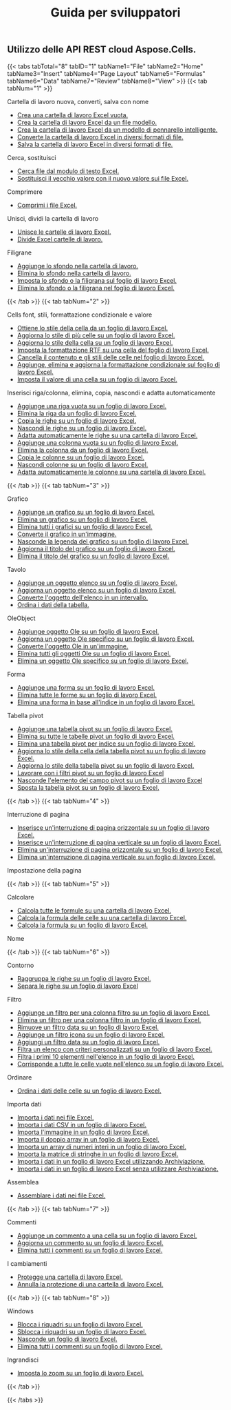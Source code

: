 ﻿---
title: Guida per sviluppatori
second_title: Aspose.Cells Cloud Documen
type: docs
url: /it/developer-guide/
aliases: [/developer-guide/v3.0/,/developer-guide-v3.0/]
keywords: How to use Aspose.Cells Cloud REST APIs. Office Excel 2013,  Office Excel 2016,  Office Excel 2019，office Excel 365
description: Questa guida per sviluppatori descrive scenari pratici e suggerimenti per aiutarti a utilizzare funzionalità specifiche Aspose.Cells for .NET, ottenere un determinato aspetto del documento Excel o rendere possibile un caso d'uso
weight: 20
kwords: Excel, Office Cloud, REST API, Foglio di calcolo, PDF, CSV, Json, Markdwon, Guida per sviluppatori
---
## Utilizzo delle API REST cloud Aspose.Cells.

{{< tabs tabTotal="8" tabID="1" tabName1="File" tabName2="Home" tabName3="Insert" tabName4="Page Layout" tabName5="Formulas" tabName6="Data" tabName7="Review" tabName8="View" >}}
{{< tab tabNum="1" >}}
<div class="row">
    <div class="col-md-6">
        <p>Cartella di lavoro nuova, converti, salva con nome</p>
        <ul>
            <li><a href="/cells/it/create-an-empty-excel-workbook/">Crea una cartella di lavoro Excel vuota.</a></li>
            <li><a href="/cells/it/create-excel-workbook-from-a-template-file/">Crea la cartella di lavoro Excel da un file modello.</a></li>
            <li><a href="/cells/it/create-excel-workbook-from-a-smartmarker-template/">Crea la cartella di lavoro Excel da un modello di pennarello intelligente.</a></li>
            <li><a href="/cells/it/convert/">Converte la cartella di lavoro Excel in diversi formati di file.</a></li>
            <li><a href="/cells/it/saveas-other-formats/">Salva la cartella di lavoro Excel in diversi formati di file.</a></li>
        </ul>
        <p>Cerca, sostituisci</p>
        <ul>
            <li><a href="/cells/it/search/">Cerca file dal modulo di testo Excel.</a></li>
            <li><a href="/cells/it/replace/">Sostituisci il vecchio valore con il nuovo valore sui file Excel.</a></li>
        </ul>
        <p>Comprimere</p>
        <ul>
            <li><a href="/cells/it/compress/">Comprimi i file Excel.</a></li>
        </ul>
    </div>
    <div class="col-md-6">
        <p>Unisci, dividi la cartella di lavoro</p>
        <ul>
            <li><a href="/cells/it/merge/">Unisce le cartelle di lavoro Excel.</a></li>
            <li><a href="/cells/it/split/">Divide Excel cartelle di lavoro.</a></li>
        </ul>
        <p>Filigrane</p>
        <ul>
            <li><a href="/cells/it/add-background-in-workbook/">Aggiunge lo sfondo nella cartella di lavoro.</a></li>
            <li><a href="/cells/it/delete-background-in-workbook/">Elimina lo sfondo nella cartella di lavoro.</a></li>
            <li><a href="/cells/it/set-background-or-watermark-for-excel-worksheet/">Imposta lo sfondo o la filigrana sul foglio di lavoro Excel.</a></li>
            <li><a href="/cells/it/delete-background-or-watermark-of-excel-worksheet/">Elimina lo sfondo o la filigrana nel foglio di lavoro Excel.</a></li>
        </ul>
    </div>
</div>
{{< /tab >}}
{{< tab tabNum="2" >}}
<div class="row">
    <div class="col-md-6">
        <p>Cells font, stili, formattazione condizionale e valore</p>
        <ul>
            <li><a href="/cells/it/get-cell-style-from-a-worksheet/">Ottiene lo stile della cella da un foglio di lavoro Excel.</a></li>
            <li><a href="/cells/it/update-multiple-cells-style/">Aggiorna lo stile di più celle su un foglio di lavoro Excel.</a></li>
            <li><a href="/cells/it/change-cell-style-in-excel-worksheet/">Aggiorna lo stile della cella su un foglio di lavoro Excel.</a></li>
            <li><a href="/cells/it/apply-rich-text-formatting-to-a-cell/">Imposta la formattazione RTF su una cella del foglio di lavoro Excel.</a></li>
            <li><a href="/cells/it/clear-contents-and-styles-of-cells-in-excel-worksheet/">Cancella il contenuto e gli stili delle celle nel foglio di lavoro Excel.</a></li>
            <li><a href="/cells/it/working-with-conditional-formatting/">Aggiunge, elimina e aggiorna la formattazione condizionale sul foglio di lavoro Excel.</a></li>
            <li><a href="/cells/it/set-value-of-a-cell-in-a-worksheet/">Imposta il valore di una cella su un foglio di lavoro Excel.</a></li>
        </ul>
    </div>
    <div class="col-md-6">
        <p>Inserisci riga/colonna, elimina, copia, nascondi e adatta automaticamente</p>
        <ul>
            <li><a href="/cells/it/add-an-empty-row-in-a-worksheet/">Aggiunge una riga vuota su un foglio di lavoro Excel.</a></li>
            <li><a href="/cells/it/delete-row-from-a-worksheet/">Elimina la riga da un foglio di lavoro Excel.</a></li>
            <li><a href="/cells/it/copy-rows-in-excel-worksheet/">Copia le righe su un foglio di lavoro Excel.</a></li>
            <li><a href="/cells/it/hide-rows-in-excel-worksheet/">Nascondi le righe su un foglio di lavoro Excel.</a></li>
            <li><a href="/cells/it/auto-fit-rows-in-excel-workbooks/">Adatta automaticamente le righe su una cartella di lavoro Excel.</a></li>
            <li><a href="/cells/it/columns/add/">Aggiunge una colonna vuota su un foglio di lavoro Excel.</a></li>
            <li><a href="/cells/it/columns/delete/">Elimina la colonna da un foglio di lavoro Excel.</a></li>
            <li><a href="/cells/it/columns/copy/">Copia le colonne su un foglio di lavoro Excel.</a></li>
            <li><a href="/cells/it/columns/hide/">Nascondi colonne su un foglio di lavoro Excel.</a></li>
            <li><a href="/cells/it/columns/autofit/">Adatta automaticamente le colonne su una cartella di lavoro Excel.</a></li>
        </ul>
    </div>
</div>
{{< /tab >}}
{{< tab tabNum="3" >}}
<div class="row">
    <div class="col-md-6">
        <p>Grafico</p>
        <ul>
            <li><a href="/cells/it/add-a-chart-in-a-worksheet/">Aggiunge un grafico su un foglio di lavoro Excel.</a></li>
            <li><a href="/cells/it/delete-a-chart-from-a-worksheet/">Elimina un grafico su un foglio di lavoro Excel.</a></li>
            <li><a href="/cells/it/delete-all-charts-from-a-worksheet/">Elimina tutti i grafici su un foglio di lavoro Excel.</a></li>
            <li><a href="/cells/it/convert-chart-to-image/">Converte il grafico in un'immagine.</a></li>
            <li><a href="/cells/it/hide-chart-legend-in-a-worksheet/">Nasconde la legenda del grafico su un foglio di lavoro Excel.</a></li>
            <li><a href="/cells/it/update-chart-title-in-excel-worksheet/">Aggiorna il titolo del grafico su un foglio di lavoro Excel.</a></li>
            <li><a href="/cells/it/delete-chart-title-in-a-worksheet/">Elimina il titolo del grafico su un foglio di lavoro Excel.</a></li>
        </ul>
        <p>Tavolo</p>
        <ul>
            <li><a href="/cells/it/add-a-list-object-or-table-inside-the-worksheet/">Aggiunge un oggetto elenco su un foglio di lavoro Excel.</a></li>
            <li><a href="/cells/it/update-a-list-object-or-table-inside-the-worksheet/">Aggiorna un oggetto elenco su un foglio di lavoro Excel.</a></li>
            <li><a href="/cells/it/convert-list-object-or-table-to-range/">Converte l'oggetto dell'elenco in un intervallo.</a></li>
            <li><a href="/cells/it/sort-table-data/">Ordina i dati della tabella.</a></li>
        </ul>
        <p>OleObject</p>
        <ul>
            <li><a href="/cells/it/add-oleobject-to-excel-worksheet/">Aggiunge oggetto Ole su un foglio di lavoro Excel.</a></li>
            <li><a href="/cells/it/update-a-specific-oleobject-from-excel-worksheet/">Aggiorna un oggetto Ole specifico su un foglio di lavoro Excel.</a></li>
            <li><a href="/cells/it/convert-oleobject-to-image/">Converte l'oggetto Ole in un'immagine.</a></li>
            <li><a href="/cells/it/delete-all-oleobjects-from-excel-worksheet/">Elimina tutti gli oggetti Ole su un foglio di lavoro Excel.</a></li>
            <li><a href="/cells/it/delete-a-specific-oleobject-from-excel-worksheet/">Elimina un oggetto Ole specifico su un foglio di lavoro Excel.</a></li>
        </ul>
    </div>
    <div class="col-md-6">
        <p>Forma</p>
        <ul>
            <li><a href="/cells/it/add-a-shape-inside-the-worksheet/">Aggiunge una forma su un foglio di lavoro Excel.</a></li>
            <li><a href="/cells/it/delete-all-shapes-inside-the-worksheet/">Elimina tutte le forme su un foglio di lavoro Excel.</a></li>
            <li><a href="/cells/it/delete-a-shape-by-index-inside-the-worksheet/">Elimina una forma in base all'indice in un foglio di lavoro Excel.</a></li>
        </ul>
        <p>Tabella pivot</p>
        <ul>
            <li><a href="/cells/it/add-a-pivot-table-in-a-worksheet/">Aggiunge una tabella pivot su un foglio di lavoro Excel.</a></li>
            <li><a href="/cells/it/delete-worksheet-pivot-tables/">Elimina su tutte le tabelle pivot un foglio di lavoro Excel.</a></li>
            <li><a href="/cells/it/delete-worksheet-pivot-table-by-index/">Elimina una tabella pivot per indice su un foglio di lavoro Excel.</a></li>
            <li><a href="/cells/it/update-cell-style-for-pivot-table/">Aggiorna lo stile della cella della tabella pivot su un foglio di lavoro Excel.</a></li>
            <li><a href="/cells/it/update-style-for-pivot-table/">Aggiorna lo stile della tabella pivot su un foglio di lavoro Excel.</a></li>
            <li><a href="/cells/it/working-with-pivot-filters/">Lavorare con i filtri pivot su un foglio di lavoro Excel</a></li>
            <li><a href="/cells/it/hide-pivot-field-item/">Nasconde l'elemento del campo pivot su un foglio di lavoro Excel</a></li>
            <li><a href="/cells/it/move-pivot-table/">Sposta la tabella pivot su un foglio di lavoro Excel.</a></li>
        </ul>
    </div>
</div>
{{< /tab >}}
{{< tab tabNum="4" >}}
<div class="row">
    <div class="col-md-6">
        <p>Interruzione di pagina</p>
        <ul>
            <li><a href="/cells/it/insert-horizontal-page-break-inside-worksheet/">Inserisce un'interruzione di pagina orizzontale su un foglio di lavoro Excel.</a></li>
            <li><a href="/cells/it/insert-vertical-page-break-inside-worksheet/">Inserisce un'interruzione di pagina verticale su un foglio di lavoro Excel.</a></li>
            <li><a href="/cells/it/delete-horizontal-page-break-inside-worksheet/">Elimina un'interruzione di pagina orizzontale su un foglio di lavoro Excel.</a></li>
            <li><a href="/cells/it/delete-vertical-page-break-inside-worksheet/">Elimina un'interruzione di pagina verticale su un foglio di lavoro Excel.</a></li>
        </ul>
    </div>
    <div class="col-md-6">
        <p>Impostazione della pagina</p>
        <ul>
        </ul>
    </div>
</div>
{{< /tab >}}
{{< tab tabNum="5" >}}
<div class="row">
    <div class="col-md-6">
        <p>Calcolare</p>
        <ul>
            <li><a href="/cells/it/calculate-all-formulas-in-a-workbook/">Calcola tutte le formule su una cartella di lavoro Excel.</a></li>
            <li><a href="/cells/it/calculate-cells-formula/">Calcola la formula delle celle su una cartella di lavoro Excel.</a></li>
            <li><a href="/cells/it/calculate-formula-in-a-worksheet/">Calcola la formula su un foglio di lavoro Excel.</a></li>
        </ul>
    </div>
    <div class="col-md-6">
        <p>Nome</p>
        <ul>
        </ul>
    </div>
</div>
{{< /tab >}}
{{< tab tabNum="6" >}}
<div class="row">
    <div class="col-md-6">
        <p>Contorno</p>
        <ul>
            <li><a href="/cells/it/group-rows-in-excel-worksheet/">Raggruppa le righe su un foglio di lavoro Excel.</a></li>
            <li><a href="/cells/it/ungroup-rows-in-excel-worksheet/">Separa le righe su un foglio di lavoro Excel</a></li>
        </ul>
        <p>Filtro</p>
        <ul>
            <li><a href="/cells/it/add-a-filter-for-a-filter-column/">Aggiunge un filtro per una colonna filtro su un foglio di lavoro Excel.</a></li>
            <li><a href="/cells/it/delete-a-filter-for-a-filter-column/">Elimina un filtro per una colonna filtro in un foglio di lavoro Excel.</a></li>
            <li><a href="/cells/it/remove-a-date-filter/">Rimuove un filtro data su un foglio di lavoro Excel.</a></li>
            <li><a href="/cells/it/add-an-icon-filter/">Aggiunge un filtro icona su un foglio di lavoro Excel.</a></li>
            <li><a href="/cells/it/add-date-filter-in-a-worksheet/">Aggiungi un filtro data su un foglio di lavoro Excel.</a></li>
            <li><a href="/cells/it/filter-data-by-using-an-autofilter/">Filtra un elenco con criteri personalizzati su un foglio di lavoro Excel.</a></li>
            <li><a href="/cells/it/filter-the-top-10-items-in-the-list/">Filtra i primi 10 elementi nell'elenco in un foglio di lavoro Excel.</a></li>
            <li><a href="/cells/it/match-all-blank-cells-in-the-list/">Corrisponde a tutte le celle vuote nell'elenco su un foglio di lavoro Excel.</a></li>
        </ul>
            <p>Ordinare</p>
        <ul>
            <li><a href="/cells/it/sort-worksheet-data/">Ordina i dati delle celle su un foglio di lavoro Excel.</a></li>
        </ul>
    </div>
    <div class="col-md-6">
        <p>Importa dati</p>
        <ul>
            <li><a href="/cells/it/import/">Importa i dati nei file Excel.</a></li>
            <li><a href="/cells/it/import-csv-data-into-worksheet/">Importa i dati CSV in un foglio di lavoro Excel.</a></li>
            <li><a href="/cells/it/import/picture/">Importa l'immagine in un foglio di lavoro Excel.</a></li>
            <li><a href="/cells/it/import/double-array/">Importa il doppio array in un foglio di lavoro Excel.</a></li>
            <li><a href="/cells/it/import/integer-array/">Importa un array di numeri interi in un foglio di lavoro Excel.</a></li>
            <li><a href="/cells/it/import/string-array/">Importa la matrice di stringhe in un foglio di lavoro Excel.</a></li>
            <li><a href="/cells/it/import/with-using-storage/">Importa i dati in un foglio di lavoro Excel utilizzando Archiviazione.</a></li>
            <li><a href="/cells/it/import/without-using-storage/">Importa i dati in un foglio di lavoro Excel senza utilizzare Archiviazione.</a></li>
        </ul>
        <p>Assemblea</p>
        <ul>
            <li><a href="/cells/it/assembly/">Assemblare i dati nei file Excel.</a></li>
        </ul>
    </div>
</div>
{{< /tab >}}
{{< tab tabNum="7" >}}
<div class="row">
    <div class="col-md-6">
        <p>Commenti</p>
        <ul>
            <li><a href="/cells/it/add-a-comment-to-a-cell-in-a-worksheet/">Aggiunge un commento a una cella su un foglio di lavoro Excel.</a></li>
            <li><a href="/cells/it/update-a-comment-in-excel-workbook/">Aggiorna un commento su un foglio di lavoro Excel.</a></li>
            <li><a href="/cells/it/delete-all-comments-in-a-worksheet/">Elimina tutti i commenti su un foglio di lavoro Excel.</a></li>
        </ul>
    </div>
    <div class="col-md-6">
        <p>I cambiamenti</p>
        <ul>
            <li><a href="/cells/it/protect-excel-workbooks/">Protegge una cartella di lavoro Excel.</a></li>
            <li><a href="/cells/it/unprotect-excel-workbooks/">Annulla la protezione di una cartella di lavoro Excel.</a></li>
        </ul>
    </div>
</div>
{{< /tab >}}
{{< tab tabNum="8" >}}
<div class="row">
    <div class="col-md-6">
        <p>Windows</p>
        <ul>
            <li><a href="/cells/it/freeze-panes-in-excel-worksheet/">Blocca i riquadri su un foglio di lavoro Excel.</a></li>
            <li><a href="/cells/it/unfreeze-panes-in-excel-worksheet/">Sblocca i riquadri su un foglio di lavoro Excel.</a></li>
            <li><a href="/cells/it/hide-excel-worksheets/">Nasconde un foglio di lavoro Excel.</a></li>
            <li><a href="/cells/it/unhide-excel-worksheets/">Elimina tutti i commenti su un foglio di lavoro Excel.</a></li>
        </ul>
    </div>
    <div class="col-md-6">
        <p>Ingrandisci</p>
        <ul>
            <li><a href="/cells/it/set-zoom-in-excel-worksheet/">Imposta lo zoom su un foglio di lavoro Excel.</a></li>
        </ul>
    </div>
</div>
{{< /tab >}}

{{< /tabs >}}
